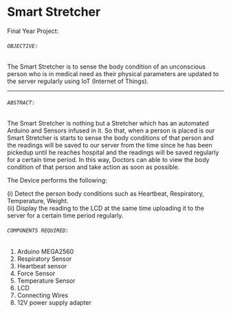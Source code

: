 # Smart Stretcher
Final Year Project:

###### ```OBJECTIVE:```
The Smart Stretcher is to sense the body condition of an unconscious person who is in medical need as their physical parameters are updated to the server regularly using IoT (Internet of Things).
***

###### ```ABSTRACT:```
The Smart Stretcher is nothing but a Stretcher which has an automated Arduino and Sensors infused in it. So that, when a person is placed is our Smart Stretcher is starts to sense the body conditions of that person and the readings will be saved to our server from the time since he has been pickedup until he reaches hospital and the readings will be saved regularly for a certain time period. In this way, Doctors can able to view the body condition of that person and take action as soon as possible.

The Device performs the following:

(i)  Detect the person body conditions such as Heartbeat, Respiratory, Temperature, Weight. <br />
(ii) Display the reading to the LCD at the same time uploading it to the server for a certain time period regularly.

###### ```COMPONENTS REQUIRED:```
1. Arduino MEGA2560
2. Respiratory Sensor
3. Heartbeat sensor
4. Force Sensor
5. Temperature Sensor
6. LCD
7. Connecting Wires
8. 12V power supply adapter

